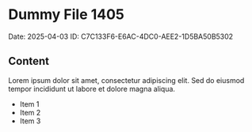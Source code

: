 # Dummy File 1405

Date: 2025-04-03
ID: C7C133F6-E6AC-4DC0-AEE2-1D5BA50B5302

## Content

Lorem ipsum dolor sit amet, consectetur adipiscing elit.
Sed do eiusmod tempor incididunt ut labore et dolore magna aliqua.

* Item 1
* Item 2
* Item 3

